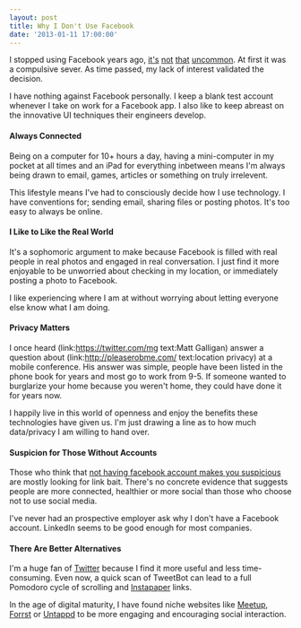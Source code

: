 ```yaml
---
layout: post
title: Why I Don't Use Facebook
date: '2013-01-11 17:00:00'
---
```


I stopped using Facebook years ago, [it's](http://www.cnn.com/2012/05/18/tech/social-media/facebook-deactivation-ireport/index.html) [not](http://www.nytimes.com/2009/08/30/magazine/30FOB-medium-t.html) [that](http://articles.latimes.com/2012/may/30/business/la-fi-facebook-teens-20120531) [uncommon](http://www.huffingtonpost.com/2011/06/13/facebook-users-members-us-growth-drops-may-2011_n_875810.html).  At first it was a compulsive sever.  As time passed, my lack of interest validated the decision.

I have nothing against Facebook personally.  I keep a blank test account whenever I take on work for a Facebook app.  I also like to keep abreast on the innovative UI techniques their engineers develop.

#### Always Connected  
Being on a computer for 10+ hours a day, having a mini-computer in my pocket at all times and an iPad for everything inbetween means I'm always being drawn to email, games, articles or something on truly irrelevent.

This lifestyle means I've had to consciously decide how I use technology.  I have conventions for; sending email, sharing files or posting photos. It's too easy to always be online.

#### I Like to Like the Real World  
It's a sophomoric argument to make because Facebook is filled with real people in real photos and engaged in real conversation.  I just find it more enjoyable to be unworried about checking in my location, or immediately posting a photo to Facebook.

I like experiencing where I am at without worrying about letting everyone else know what I am doing.

#### Privacy Matters  
I once heard (link:https://twitter.com/mg text:Matt Galligan) answer a question about (link:http://pleaserobme.com/ text:location privacy) at a mobile conference.  His answer was simple, people have been listed in the phone book for years and most go to work from 9-5.  If someone wanted to burglarize your home because you weren't home, they could have done it for years now.

I happily live in this world of openness and enjoy the benefits these technologies have given us.  I'm just drawing a line as to how much data/privacy I am willing to hand over.

#### Suspicion for Those Without Accounts  
Those who think that [not having facebook account makes you suspicious](http://www.forbes.com/sites/kashmirhill/2012/08/06/beware-tech-abandoners-people-without-facebook-accounts-are-suspicious/) are mostly looking for link bait.  There's no concrete evidence that suggests people are more connected, healthier or more social than those who choose not to use social media.

I've never had an prospective employer ask why I don't have a Facebook account.  LinkedIn seems to be good enough for most companies.

#### There Are Better Alternatives  
I'm a huge fan of [Twitter](http://twitter.com/) because I find it more useful and less time-consuming.  Even now, a quick scan of TweetBot can lead to a full Pomodoro cycle of scrolling and [Instapaper](http://www.instapaper.com/) links.

In the age of digital maturity, I have found niche websites like [Meetup](http://www.meetup.com/), [Forrst](http://forrst.com/) or [Untappd](https://untappd.com/) to be more engaging and encouraging social interaction.
